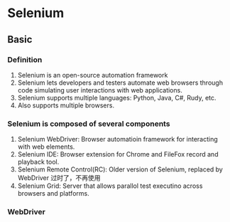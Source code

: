 # Selenium

## Basic

### Definition

1. Selenium is an open-source automation framework
2. Selenium lets developers and testers automate web browsers through code simulating user interactions with web applications.
3. Selenium supports multiple languages: Python, Java, C#, Rudy, etc.
4. Also supports multiple browsers.

### Selenium is composed of several components

1. Selenium WebDriver: Browser automatioin framework for interacting with web elements.
2. Selenium IDE: Browser extension for Chrome and FileFox record and playback tool.
3. Selenium Remote Control(RC): Older version of Selenium, replaced by WebDriver 过时了，不再使用
4. Selenium Grid: Server that allows parallol test executino across browsers and platforms.

### WebDriver
